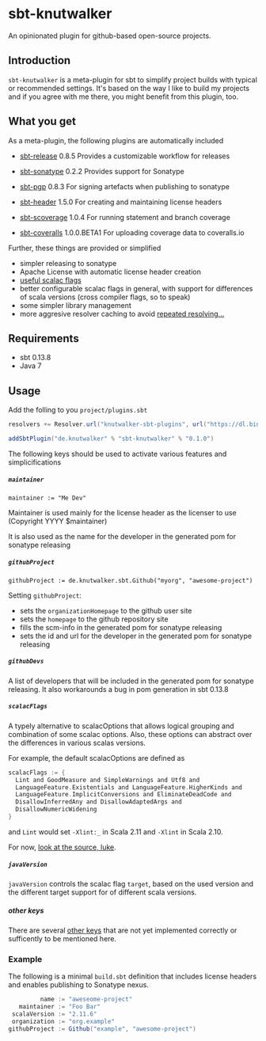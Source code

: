 # sbt-knutwalker

An opinionated plugin for github-based open-source projects.


## Introduction

`sbt-knutwalker` is a meta-plugin for sbt to simplify project builds
with typical or recommended settings.
It's based on the way I like to build my projects and if you agree with
me there, you might benefit from this plugin, too.

## What you get

As a meta-plugin, the following plugins are automatically included

- [sbt-release](https://github.com/sbt/sbt-release/) 0.8.5
  Provides a customizable workflow for releases

- [sbt-sonatype](https://github.com/xerial/sbt-sonatype) 0.2.2
  Provides support for Sonatype

- [sbt-pgp](https://github.com/sbt/sbt-pgp) 0.8.3
  For signing artefacts when publishing to sonatype

- [sbt-header](https://github.com/sbt/sbt-header) 1.5.0
  For creating and maintaining license headers

- [sbt-scoverage](https://github.com/scoverage/sbt-scoverage) 1.0.4
  For running statement and branch coverage

- [sbt-coveralls](https://github.com/scoverage/sbt-coveralls) 1.0.0.BETA1
  For uploading coverage data to coveralls.io

Further, these things are provided or simplified

- simpler releasing to sonatype
- Apache License with automatic license header creation
- [useful scalac flags](http://tpolecat.github.io/2014/04/11/scalac-flags.html)
- better configurable scalac flags in general, with support for differences of scala versions (cross compiler flags, so to speak)
- some simpler library management
- more aggresive resolver caching to avoid [repeated resolving...](https://twitter.com/datazenit/status/585540351978536962/photo/1)


## Requirements

- sbt 0.13.8
- Java 7

## Usage

Add the folling to you `project/plugins.sbt`

```scala
resolvers += Resolver.url("knutwalker-sbt-plugins", url("https://dl.bintray.com/knutwalker/sbt-plugins"))(Resolver.ivyStylePatterns)

addSbtPlugin("de.knutwalker" % "sbt-knutwalker" % "0.1.0")
```

The following keys should be used to activate various features and simplicifications

##### `maintainer`

`maintainer := "Me Dev"`

Maintainer is used mainly for the license header as the licenser to use
(Copyright YYYY $maintainer)

It is also used as the name for the developer in the generated pom for
sonatype releasing

##### `githubProject`

`githubProject := de.knutwalker.sbt.Github("myorg", "awesome-project")`

Setting `githubProject`:
  - sets the `organizationHomepage` to the github user site
  - sets the `homepage` to the github repository site
  - fills the scm-info in the generated pom for sonatype releasing
  - sets the id and url for the developer in the generated pom for
sonatype releasing

##### `githubDevs`

A list of developers that will be included in the generated pom for
sonatype releasing.
It also workarounds a bug in pom generation in sbt 0.13.8

##### `scalacFlags`

A typely alternative to scalacOptions that allows logical grouping and
combination of some scalac options. Also, these options can abstract
over the differences in various scalas versions.

For example, the default scalacOptions are defined as

```scala
scalacFlags := {
  Lint and GoodMeasure and SimpleWarnings and Utf8 and
  LanguageFeature.Existentials and LanguageFeature.HigherKinds and
  LanguageFeature.ImplicitConversions and EliminateDeadCode and
  DisallowInferredAny and DisallowAdaptedArgs and
  DisallowNumericWidening
}
```

and `Lint` would set `-Xlint:_` in Scala 2.11 and `-Xlint` in Scala 2.10.

For now, [look at the source, luke](src/main/scala/ScalacOptions.scala).

##### `javaVersion`

`javaVersion` controls the scalac flag `target`, based on the used version
and the different target support for of different scala versions.

##### _other keys_

There are several [other keys](src/main/scala/KSbtKeys.scala) that are not yet implemented
correctly or sufficently to be mentioned here.


### Example

The following is a minimal `build.sbt` definition that includes
license headers and enables publishing to Sonatype nexus.

```scala
         name := "aweseome-project"
   maintainer := "Foo Bar"
 scalaVersion := "2.11.6"
 organization := "org.example"
githubProject := Github("example", "awesome-project")
```

